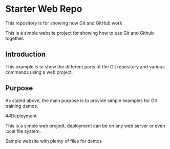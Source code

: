 # Starter Web Repo

This repository is for showing how Git and GitHub work

This is a simple website project for showing how to use Git and Github together.

## Introduction

This example is to show the different parts of the Git repository and various commands using a web project.

## Purpose

As stated above, the main purpose is to provide simple examples for Git training demos.

##Deployment

This is a simple web projedt, deployment can be on any web server or even local file system.

Sample website with plenty of files for demos
